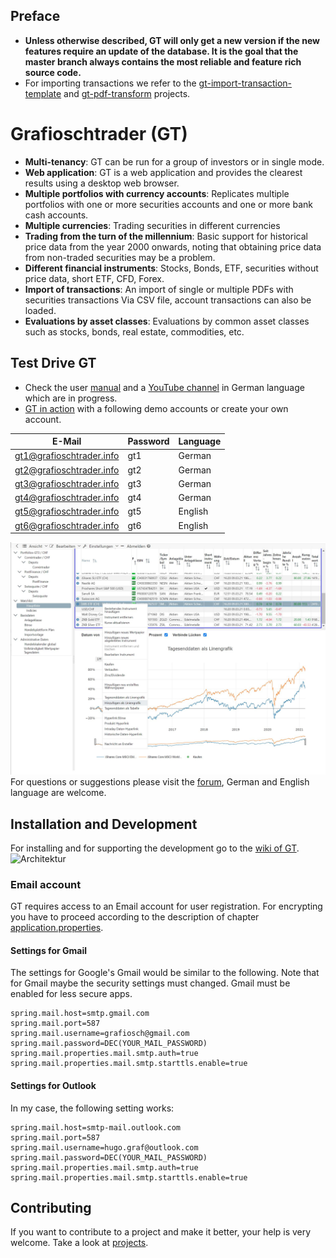 ## Preface
- **Unless otherwise described, GT will only get a new version if the new features require an update of the database. It is the goal that the master branch always contains the most reliable and feature rich source code.** 
- For importing transactions we refer to the [gt-import-transaction-template](//github.com/hugograf/gt-import-transaction-template) and [gt-pdf-transform](//github.com/hugograf/gt-pdf-transform) projects.

# Grafioschtrader (GT)
+ **Multi-tenancy**: GT can be run for a group of investors or in single mode.
+ **Web application**: GT is a web application and provides the clearest results using a desktop web browser.
+ **Multiple portfolios with currency accounts**: Replicates multiple portfolios with one or more securities accounts and one or more bank cash accounts.
+ **Multiple currencies**: Trading securities in different currencies
+ **Trading from the turn of the millennium**: Basic support for historical price data from the year 2000 onwards, noting that obtaining price data from non-traded securities may be a problem.
+ **Different financial instruments**: Stocks, Bonds, ETF, securities without price data, short ETF, CFD, Forex.
+ **Import of transactions**: An import of single or multiple PDFs with securities transactions Via CSV file, account transactions can also be loaded.
+ **Evaluations by asset classes**: Evaluations by common asset classes such as stocks, bonds, real estate, commodities, etc.

## Test Drive GT
* Check the user [manual](//hugograf.github.io/gt-user-manual/de/intro/) and a [YouTube channel](//www.youtube.com/channel/UCpogJM4KxrZGOyPoQx1xVKQ) in German language which are in progress.
* [GT in action](//www.grafioschtrader.info/grafioschtrader) with a following demo accounts or create your own account.

| E-Mail  | Password | Language |
| ------------- | ------------- |----|
| gt1@grafioschtrader.info  | gt1  | German |
| gt2@grafioschtrader.info  | gt2  | German |
| gt3@grafioschtrader.info  | gt3  | German |
| gt4@grafioschtrader.info  | gt4  | German |
| gt5@grafioschtrader.info  | gt5  | English |
| gt6@grafioschtrader.info  | gt6  | English |

![Architektur](manual/content/watchlist_chart.jpg)
For questions or suggestions please visit the [forum](//www.grafioschtrader.info/forums/), German and English language are welcome.

## Installation and Development
For installing and for supporting the development go to the [wiki of GT](//github.com/hugograf/grafioschtrader/wiki).
![Architektur](//hugograf.github.io/gt-user-manual/de/Komponenten.svg)

### Email account
GT requires access to an Email account for user registration. For encrypting you have to proceed according to the description of chapter [application.properties](./backend#applicationproperties).
#### Settings for Gmail
The settings for Google's Gmail would be similar to the following. Note that for Gmail maybe the security settings must changed. Gmail must be enabled for less secure apps.
```
spring.mail.host=smtp.gmail.com
spring.mail.port=587
spring.mail.username=grafiosch@gmail.com
spring.mail.password=DEC(YOUR_MAIL_PASSWORD)
spring.mail.properties.mail.smtp.auth=true
spring.mail.properties.mail.smtp.starttls.enable=true
```
#### Settings for Outlook
In my case, the following setting works:
```
spring.mail.host=smtp-mail.outlook.com
spring.mail.port=587
spring.mail.username=hugo.graf@outlook.com
spring.mail.password=DEC(YOUR_MAIL_PASSWORD)
spring.mail.properties.mail.smtp.auth=true
spring.mail.properties.mail.smtp.starttls.enable=true
```

## Contributing
If you want to contribute to a project and make it better, your help is very welcome. Take a look at [projects](//github.com/hugograf/grafioschtrader/projects/1).
